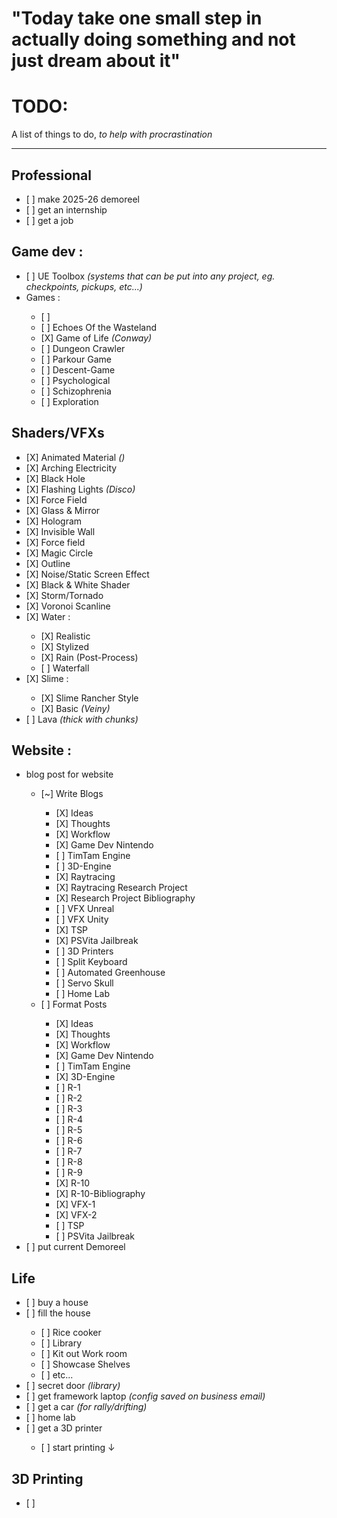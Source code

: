 <h1>"Today take one small step in actually doing something and not just dream about it"</h1>


<h1>TODO:</h1>
<p>A list of things to do, <i>to help with procrastination</i></p>

---

<h2>Professional</h2>
<ul>
    <li>[ ] make 2025-26 demoreel</li>
    <li>[ ] get an internship</li>
    <li>[ ] get a job</li>
</ul>

<h2>Game dev :</h2>
<ul>
    <li>[ ] UE Toolbox <i>(systems that can be put into any project, eg. checkpoints, pickups, etc...)</i></li>
    <li>Games :</li>
    <ul>
        <li>[ ] </li>
        <li>[ ] Echoes Of the Wasteland</li>
        <li>[X] Game of Life <i>(Conway)</i></li>
        <li>[ ] Dungeon Crawler</li>
        <li>[ ] Parkour Game</li>
        <li>[ ] Descent-Game</li>
        <li>[ ] Psychological</li>
        <li>[ ] Schizophrenia</li>
        <li>[ ] Exploration</li>
    </ul>
</ul>

<h2>Shaders/VFXs</h2>
<ul>
    <li>[X] Animated Material <i>()</i></li>
    <li>[X] Arching Electricity</li>
    <li>[X] Black Hole</li>
    <li>[X] Flashing Lights <i>(Disco)</i></li>
    <li>[X] Force Field</li>
    <li>[X] Glass & Mirror</li>
    <li>[X] Hologram</li>
    <li>[X] Invisible Wall</li>
    <li>[X] Force field</li>
    <li>[X] Magic Circle</li>
    <li>[X] Outline</li>
    <li>[X] Noise/Static Screen Effect</li>
    <li>[X] Black & White Shader</li>
    <li>[X] Storm/Tornado</li>
    <li>[X] Voronoi Scanline</li>
    <li>[X] Water :</li>
    <ul>
        <li>[X] Realistic</li>
        <li>[X] Stylized</li>
        <li>[X] Rain (Post-Process)</li>
        <li>[ ] Waterfall</li>
    </ul>
    <li>[X] Slime :</li>
    <ul>
        <li>[X] Slime Rancher Style</li>
        <li>[X] Basic <i>(Veiny)</i></li>
    </ul>
    <li>[ ] Lava <i>(thick with chunks)</i></li>
</ul>

<h2>Website :</h2>
<ul>
    <li>blog post for website</li>
    <ul>
            <li>[~] Write Blogs</li>
            <ul>
                <li>[X] Ideas</li>
                <li>[X] Thoughts</li>
                <li>[X] Workflow</li>
                <li>[X] Game Dev Nintendo</li>
                <li>[ ] TimTam Engine</li>
                <li>[ ] 3D-Engine</li>
                <li>[X] Raytracing</li>
                <li>[X] Raytracing Research Project</li>
                <li>[X] Research Project Bibliography</li>
                <li>[ ] VFX Unreal</li>
                <li>[ ] VFX Unity</li>
                <li>[X] TSP</li>
                <li>[X] PSVita Jailbreak</li>
                <li>[ ] 3D Printers</li>
                <li>[ ] Split Keyboard</li>
                <li>[ ] Automated Greenhouse</li>
                <li>[ ] Servo Skull</li>
                <li>[ ] Home Lab</li>
            </ul>
        <li>[ ] Format Posts</li>
            <ul>
                <li>[X] Ideas</li>
                <li>[X] Thoughts</li>
                <li>[X] Workflow</li>
                <li>[X] Game Dev Nintendo</li>
                <li>[ ] TimTam Engine</li>
                <li>[X] 3D-Engine</li>
                <li>[ ] R-1</li>
                <li>[ ] R-2</li>
                <li>[ ] R-3</li>
                <li>[ ] R-4</li>
                <li>[ ] R-5</li>
                <li>[ ] R-6</li>
                <li>[ ] R-7</li>
                <li>[ ] R-8</li>
                <li>[ ] R-9</li>
                <li>[X] R-10</li>
                <li>[X] R-10-Bibliography</li>
                <li>[X] VFX-1</li>
                <li>[X] VFX-2</li>
                <li>[ ] TSP</li>
                <li>[ ] PSVita Jailbreak</li>
            </ul>
    </ul>
    <li>[ ] put current Demoreel</li>
</ul>

<h2>Life</h2>
<ul>
    <li>[ ] buy a house</li>
    <li>[ ] fill the house</li>
    <ul>
        <li>[ ] Rice cooker</li>
        <li>[ ] Library</li>
        <li>[ ] Kit out Work room</li>
        <li>[ ] Showcase Shelves</li>
        <li>[ ] etc...</li>
    </ul>
    <li>[ ] secret door <i>(library)</i></li>
    <li>[ ] get framework laptop <i>(config saved on business email)</i></li>
    <li>[ ] get a car <i>(for rally/drifting)</i></li>
    <li>[ ] home lab</li>
    <li>[ ] get a 3D printer</li>
    <ul>
        <li>[ ] start printing ↓</li>
    </ul>
</ul>

<h2>3D Printing</h2>
<ul>
    <li>[ ] </li>
</ul>